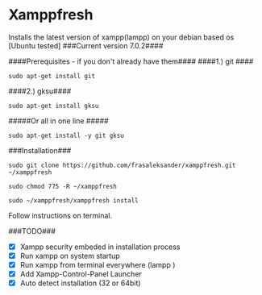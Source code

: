 # Xamppfresh #
Installs the latest version of xampp(lampp) on your debian based os [Ubuntu tested]
###Current version 7.0.2####

####Prerequisites - if you don't already have them####
####1.) git ####
```
sudo apt-get install git
```
####2.) gksu####
```
sudo apt-get install gksu
```
#####Or all in one line #####
```
sudo apt-get install -y git gksu
```

###Installation###
```
sudo git clone https://github.com/frasaleksander/xamppfresh.git ~/xamppfresh
```
```
sudo chmod 775 -R ~/xamppfresh
```
```
sudo ~/xamppfresh/xamppfresh install
```
Follow instructions on terminal. 

###TODO###
- [x] Xampp security embeded in installation process
- [x] Run xampp on system startup
- [x] Run xampp from terminal everywhere (lampp <action>)
- [x] Add Xampp-Control-Panel Launcher
- [x] Auto detect installation (32 or 64bit)
